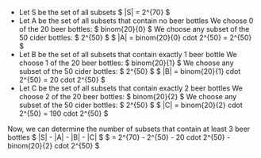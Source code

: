 <ul>
<li> Let S be the set of all subsets 
$ |S| = 2^{70} $
	<li> Let A be the set of all subsets that contain no beer bottles 
	      We choose 0 of the 20 beer bottles: $ binom{20}{0} $ 
	      We choose any subset of the 50 cider bottles: $ 2^{50} $ 
	      $ |A| = binom{20}{0} cdot 2^{50} = 2^{50} $
	<li> Let B be the set of all subsets that contain exactly 1 beer bottle 
	      We choose 1 of the 20 beer bottles: $ binom{20}{1} $ 
	      We choose any subset of the 50 cider bottles: $ 2^{50} $ 
	      $ |B| = binom{20}{1} cdot 2^{50} = 20 cdot 2^{50} $
	<li> Let C be the set of all subsets that contain exactly 2 beer bottles 
	      We choose 2 of the 20 beer bottles: $ binom{20}{2} $ 
	      We choose any subset of the 50 cider bottles: $ 2^{50} $ 
	      $ |C| = binom{20}{2} cdot 2^{50} = 190 cdot 2^{50} $
</ul>
Now, we can determine the number of subsets that contain at least 3 beer bottles 
$ |S| - |A| - |B| - |C| $ 
$ = 2^{70} - 2^{50} - 20 cdot 2^{50} -binom{20}{2} cdot 2^{50} $
